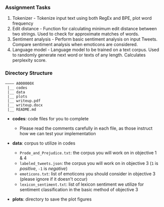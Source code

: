 ### Assignment Tasks
1. Tokenizer - Tokenize input text using both RegEx and BPE, plot word frequency 
2. Edit distance - Function for calculating minimum edit distance between two strings. Used to check for approximate matches of words. 
3. Sentiment analysis - Perform basic sentiment analysis on input Tweets. Compare sentiment analysis when emoticons are considered. 
4. Language model - Language model to be trained on a text corpus. Used to randomly generate next word or texts of any length. Calculates perplexity score.  

### Directory Structure
```
———— A000000X
 |__ codes 
 |__ data
 |__ plots
 |__ writeup.pdf
 |__ writeup.docx
 |__ README.md
```

* **codes**: code files for you to complete
  * Please read the comments carefully in each file, as those instruct how we can test your implementation

* **data**: corpus to utilize in codes
  * `Prode_and_Prejudice.txt`: the corpus you will work on in objective 1 & 4
  * `labeled_tweets.json`: the corpus you will work on in objective 3 (`1` is _positive_, `-1` is _negative_)
  * `emoticons.txt`: list of emoticons you should consider in objective 3 (please ignore if it doesn't occur)
  * `lexicon_sentiment.txt`: list of lexicon sentiment we utilize for sentiment classification in the basic method of objective 3

* **plots**: directory to save the plot figures
